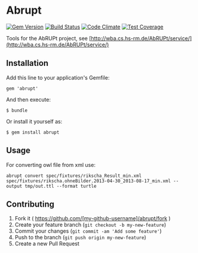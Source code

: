 # Abrupt
[![Gem Version](https://badge.fury.io/rb/abrupt.svg)](http://badge.fury.io/rb/abrupt)
[![Build Status](https://travis-ci.org/manuel84/abrupt.svg?branch=master)](https://travis-ci.org/manuel84/abrupt)
[![Code Climate](https://codeclimate.com/github/manuel84/abrupt/badges/gpa.svg)](https://codeclimate.com/github/manuel84/abrupt)
[![Test Coverage](https://codeclimate.com/github/manuel84/abrupt/badges/coverage.svg)](https://codeclimate.com/github/manuel84/abrupt)

Tools for the AbRUPt project, see [http://wba.cs.hs-rm.de/AbRUPt/service/](http://wba.cs.hs-rm.de/AbRUPt/service/)

## Installation

Add this line to your application's Gemfile:

    gem 'abrupt'

And then execute:

    $ bundle

Or install it yourself as:

    $ gem install abrupt

## Usage

For converting owl file from xml use: 

```shell
abrupt convert spec/fixtures/rikscha_Result_min.xml spec/fixtures/rikscha.ohneBilder.2013-04-30_2013-08-17_min.xml --output tmp/out.ttl --format turtle
```

## Contributing

1. Fork it ( https://github.com/[my-github-username]/abrupt/fork )
2. Create your feature branch (`git checkout -b my-new-feature`)
3. Commit your changes (`git commit -am 'Add some feature'`)
4. Push to the branch (`git push origin my-new-feature`)
5. Create a new Pull Request
